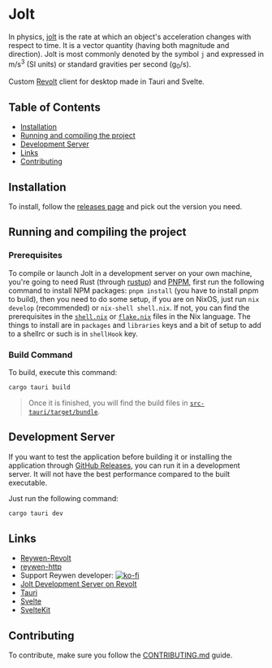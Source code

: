 <!-- omit in toc -->
# Jolt

In physics, [jolt](https://en.m.wikipedia.org/wiki/Jerk_(physics)) is the rate at which an object's acceleration changes with respect to time. It is a vector quantity (having both magnitude and direction). Jolt is most commonly denoted by the symbol `j` and expressed in m/s<sup>3</sup> (SI units) or standard gravities per second (g<sub>0</sub>/s).

Custom [Revolt](https://www.github.com/revoltchat) client for desktop made in Tauri and Svelte.

<!-- omit in toc -->
## Table of Contents

- [Installation](#installation)
- [Running and compiling the project](#running-and-compiling-the-project)
- [Development Server](#development-server)
- [Links](#links)
- [Contributing](#contributing)

## Installation

To install, follow the [releases page](https://www.github.com/vloddot/jolt/releases) and pick out the version you need.

## Running and compiling the project

<!-- omit in toc -->
### Prerequisites

To compile or launch Jolt in a development server on your own machine, you're going to need Rust (through [rustup](https://rustup.rs)) and [PNPM](https://pnpm.io/installation), first run the following command to install NPM packages: `pnpm install` (you have to install pnpm to build), then you need to do some setup, if you are on NixOS, just run `nix develop` (recommended) or `nix-shell shell.nix`. If not, you can find the prerequisites in the [`shell.nix`](shell.nix) or [`flake.nix`](flake.nix) files in the Nix language. The things to install are in `packages` and `libraries` keys and a bit of setup to add to a shellrc or such is in `shellHook` key.

<!-- omit in toc -->
### Build Command

To build, execute this command:

```bash
cargo tauri build
```

> Once it is finished, you will find the build files in [`src-tauri/target/bundle`](src-tauri/target/bundle).

## Development Server

If you want to test the application before building it or installing the application through [GitHub Releases](https://github.com/vloddot/jolt/releases), you can run it in a development server. It will not have the best performance compared to the built executable.

Just run the following command:

```bash
cargo tauri dev
```

## Links

- [Reywen-Revolt](https://www.github.com/Toastxc/Reywen-Revolt)
- [reywen-http](https://www.github.com/Toastxc/reywen-http)
- Support Reywen developer: [![ko-fi](https://ko-fi.com/img/githubbutton_sm.svg)](https://ko-fi.com/M4M5J6V1B)
- [Jolt Development Server on Revolt](https://rvlt.gg/AaCgcvgg)
- [Tauri](https://tauri.app)
- [Svelte](https://svelte.dev)
- [SvelteKit](https://kit.svelte.dev)

## Contributing

To contribute, make sure you follow the [CONTRIBUTING.md](CONTRIBUTING.md) guide.

